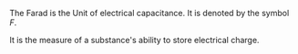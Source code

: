 The Farad is the Unit of electrical capacitance. It is denoted by the symbol $F$.

It is the measure of a substance's ability to store electrical charge.

